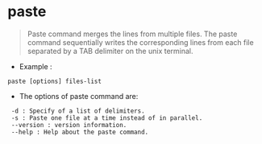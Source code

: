 # paste

> Paste command merges the lines from multiple files.
> The paste command sequentially writes the corresponding lines from each file separated by a TAB delimiter on the unix terminal.

- Example :

`paste [options] files-list`

- The options of paste command are:
```
 -d : Specify of a list of delimiters.
 -s : Paste one file at a time instead of in parallel.
 --version : version information.
 --help : Help about the paste command.
```
